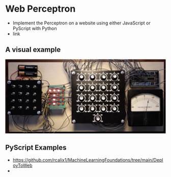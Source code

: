 # Web Perceptron

* Implement the Perceptron on a website using either JavaScript or PyScript with Python
* link

## A visual example

![perceptron](websitePerceptronHW.png)

## PyScript Examples

* https://github.com/rcalix1/MachineLearningFoundations/tree/main/DeployToWeb
* 

